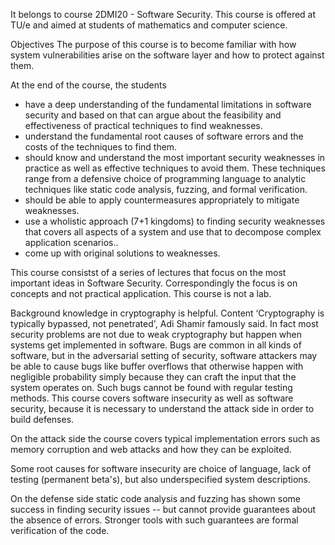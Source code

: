 It belongs to course 2DMI20 - Software Security. This course is offered at TU/e and aimed at students of mathematics and computer science.


Objectives
The purpose of this course is to become familiar with how system vulnerabilities arise on the software layer and how to protect against them.


At the end of the course, the students

- have a deep understanding of the fundamental limitations in software security and based on that can argue about the feasibility and effectiveness of practical techniques to find weaknesses.
- understand the fundamental root causes of software errors and the costs of the techniques to find them.
- should know and understand the most important security weaknesses in practice as well as effective techniques to avoid them. These techniques range from a defensive choice of programming language to analytic techniques like static code analysis, fuzzing, and formal verification.
- should be able to apply countermeasures appropriately to mitigate weaknesses.
- use a wholistic approach (7+1 kingdoms) to finding security weaknesses that covers all aspects of a system and use that to decompose complex application scenarios..
- come up with original solutions to weaknesses.  


This course consistst of a series of lectures that focus on the most important ideas in Software Security. Correspondingly the focus is on concepts and not practical application. This course is not a lab.

Background knowledge in cryptography is helpful.
Content
‘Cryptography is typically bypassed, not penetrated', Adi Shamir famously said. In fact most security problems are not due to weak cryptography but happen when systems get implemented in software.
Bugs are common in all kinds of software, but in the adversarial setting of security, software attackers may be able to cause bugs like buffer overflows that otherwise happen with negligible probability simply because they can craft the input that the system operates on. Such bugs cannot be found with regular testing methods. This course covers software insecurity as well as software security, because it is necessary to understand the attack side in order to build defenses.
 
On the attack side the course covers typical implementation errors such as memory corruption and web attacks and how they can be exploited.


Some root causes for software insecurity are choice of language, lack of testing (permanent beta's), but also underspecified system descriptions.
 
On the defense side static code analysis and  fuzzing has shown some success in finding security issues -- but cannot provide guarantees about the absence of errors. Stronger tools with such guarantees are formal verification of the code.